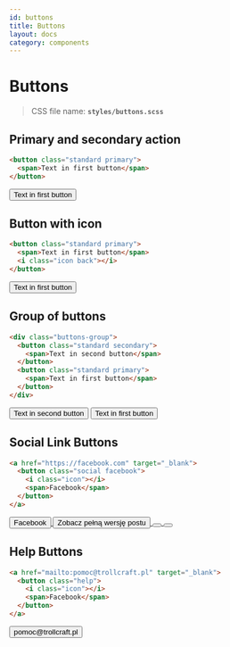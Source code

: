 ```yaml
---
id: buttons
title: Buttons
layout: docs
category: components
---
```

# Buttons

>CSS file name: **`styles/buttons.scss`**

## Primary and secondary action

```html
<button class="standard primary">
  <span>Text in first button</span>
</button>
```

<button class="standard primary">
  <span>Text in first button</span>
</button>

## Button with icon

```html
<button class="standard primary">
  <span>Text in first button</span>
  <i class="icon back"></i>
</button>
```

<button class="standard primary">
  <span>Text in first button</span>
  <i class="icon back"></i>
</button>

## Group of buttons

```html
<div class="buttons-group">
  <button class="standard secondary">
    <span>Text in second button</span>
  </button>
  <button class="standard primary">
    <span>Text in first button</span>
  </button>
</div>
```
<div class="buttons-group">
  <button class="standard secondary">
    <span>Text in second button</span>
  </button>
  <button class="standard primary">
    <span>Text in first button</span>
  </button>
</div>


## Social Link Buttons

```html
<a href="https://facebook.com" target="_blank">
  <button class="social facebook">
    <i class="icon"></i>
    <span>Facebook</span>
  </button>
</a>
```
<a href="https://facebook.com" target="_blank">
  <button class="social facebook">
    <i class="icon"></i>
    <span>Facebook</span>
  </button>
</a>

<a href="https://facebook.com" target="_blank">
  <button class="social facebook">
    <i class="icon"></i>
    <span>Zobacz pełną wersję postu</span>
  </button>
</a>

<a href="https://discord.com" target="_blank">
  <button class="social discord full">
    <i class="icon"></i>
  </button>
</a>

<a href="https://teamspeak.com" target="_blank">
  <button class="social teamspeak full">
    <i class="icon"></i>
  </button>
</a>


## Help Buttons

```html
<a href="mailto:pomoc@trollcraft.pl" target="_blank">
  <button class="help">
    <i class="icon"></i>
    <span>Facebook</span>
  </button>
</a>
```

<a href="mailto:pomoc@trollcraft.pl" target="_blank">
  <button class="help">
    <i class="icon"></i>
    <span class="bold">pomoc@trollcraft.pl</span>
  </button>
</a>